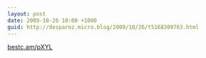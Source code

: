 ```yaml
---
layout: post
date: 2009-10-26 10:00 +1000
guid: http://desparoz.micro.blog/2009/10/26/t5168309763.html
---
```

[bestc.am/pXYL](http://bestc.am/pXYL)
